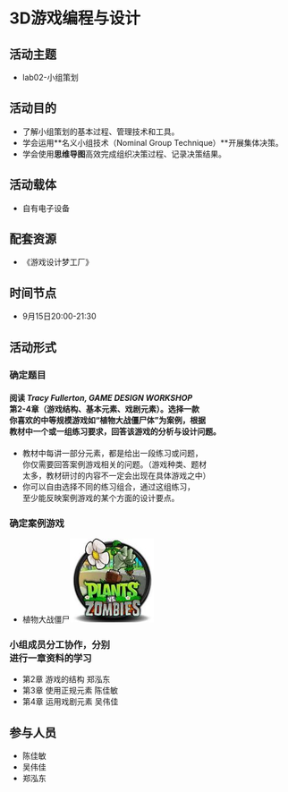 # 3D游戏编程与设计

## 活动主题

- lab02-小组策划

## 活动目的

- 了解小组策划的基本过程、管理技术和工具。
- 学会运用**名义小组技术（Nominal Group Technique）**开展集体决策。
- 学会使用**思维导图**高效完成组织决策过程、记录决策结果。

## 活动载体

- 自有电子设备

## 配套资源

- 《游戏设计梦工厂》

## 时间节点

- 9月15日20:00-21:30

## 活动形式

### 确定题目

#### 阅读 *Tracy Fullerton, GAME DESIGN WORKSHOP* <br/>第2-4章（游戏结构、基本元素、戏剧元素）。选择一款<br/>你喜欢的中等规模游戏如“植物大战僵尸体”为案例，根据<br/>教材中一个或一组练习要求，回答该游戏的分析与设计问题。

- 教材中每讲一部分元素，都是给出一段练习或问题，<br/>你仅需要回答案例游戏相关的问题。（游戏种类、题材<br/>太多，教材研讨的内容不一定会出现在具体游戏之中）
- 你可以自由选择不同的练习组合，通过这组练习，<br/>至少能反映案例游戏的某个方面的设计要点。

### 确定案例游戏
- 植物大战僵尸![](../pic/pvz.png)

### 小组成员分工协作，分别<br/>进行一章资料的学习

- 第2章 游戏的结构 郑泓东
- 第3章 使用正规元素 陈佳敏
- 第4章 运用戏剧元素 吴伟佳

## 参与人员
- 陈佳敏
- 吴伟佳
- 郑泓东